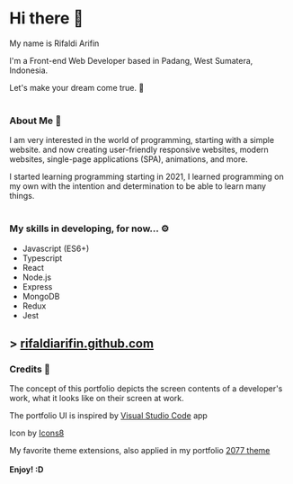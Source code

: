 # Hi there 👋

My name is Rifaldi Arifin

I'm a Front-end Web Developer based in Padang, West Sumatera, Indonesia.

Let's make your dream come true. 🚀
<br><br/>
### About Me 📝

I am very interested in the world of programming, starting with a simple website. and now creating user-friendly responsive websites, modern websites, single-page applications (SPA), animations, and more.
                    
I started learning programming starting in 2021, I learned programming on my own with the intention and determination to be able to learn many things.
<br><br/>
### My skills in developing, for now... ⚙

- Javascript (ES6+)
- Typescript
- React
- Node.js
- Express
- MongoDB
- Redux
- Jest


## > [rifaldiarifin.github.com]("https://rifaldiarifin.github.com")

### Credits 📖

The concept of this portfolio depicts the screen contents of a developer's work, what it looks like on their screen at work.

The portfolio UI is inspired by [Visual Studio Code]("https://code.visualstudio.com") app

Icon by [Icons8]("https://icons8.com")

My favorite theme extensions, also applied in my portfolio [2077 theme]("https://marketplace.visualstudio.com/items?itemName=Endormi.2077-theme")
<br></br>
**Enjoy! :D**